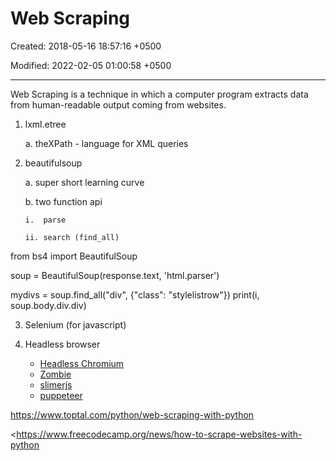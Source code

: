 # Web Scraping

Created: 2018-05-16 18:57:16 +0500

Modified: 2022-02-05 01:00:58 +0500

---

Web Scraping is a technique in which a computer program extracts data from human-readable output coming from websites.

1.  lxml.etree

    a.  theXPath - language for XML queries

2.  beautifulsoup

    a.  super short learning curve

    b.  two function api

        i.  parse

        ii. search (find_all)

from bs4 import BeautifulSoup

soup = BeautifulSoup(response.text, 'html.parser')

mydivs = soup.find_all("div", {"class": "stylelistrow"})
print(i, soup.body.div.div)

3.  Selenium (for javascript)

4.  Headless browser
    -   [Headless Chromium](https://chromium.googlesource.com/chromium/src/+/lkgr/headless/README.md)
    -   [Zombie](https://github.com/assaf/zombie)
    -   [slimerjs](http://slimerjs.org/)
    -   [puppeteer](https://github.com/GoogleChrome/puppeteer)

<https://www.toptal.com/python/web-scraping-with-python>

<https://www.freecodecamp.org/news/how-to-scrape-websites-with-python
